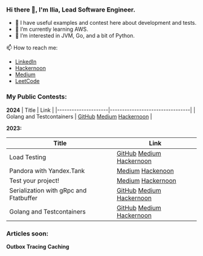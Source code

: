 ### Hi there 👋, I'm Ilia, Lead Software Engineer.

- 🔭 I have useful examples and contest here about development and tests.
- 🌱 I’m currently learning AWS.
- 👀 I’m interested in JVM, Go, and a bit of Python.

📫 How to reach me:
- [LinkedIn](https://www.linkedin.com/in/ilia-iv-er/)
- [Hackernoon](https://hackernoon.com/u/lookingforere)
- [Medium](https://hackernoon.com/u/lookingforere)
- [LeetCode](https://leetcode.com/SomeEPersonLikeMe/)


### My Public Contests:

**2024**
| Title               | Link                            |
|---------------------|---------------------------------|
| Golang and Testcontainers   | [GitHub](https://github.com/IliaEre/testcontainer-contest) [Medium](https://lookingforere.medium.com/one-more-time-about-golang-and-testcontainers-d30a50e11292) [Hackernoon](https://app.hackernoon.com/stats/express-setup-golang-and-testcontainers-unwrapped)     |

**2023:**

| Title               | Link                            |
|---------------------|---------------------------------|
| Load Testing | [GitHub](https://github.com/IliaEre/load-test-contest) [Medium](https://lookingforere.medium.com/fast-load-testing-with-yandextank-and-ghz-77157bf4a779) [Hackernoon](https://hackernoon.com/turbocharge-load-testing-yandextank-ghz-combo-for-lightning-fast-code-checks)      |
| Pandora with Yandex.Tank     | [Medium](https://medium.com/@lookingforere/yandex-pandora-performance-testing-unleashing-versatility-like-a-swiss-army-knife-12c250f2bff2) [Hackenoon](https://hackernoon.com/leveraging-yandex-pandora-stress-testing-grpc-and-flatbuffer-services)     |
| Test your project!      | [Medium](https://lookingforere.medium.com/just-test-your-project-part-1-da33a8b823b4) [Hackernoon](https://hackernoon.com/just-go-ahead-and-test-your-project-part-1)        |
| Serialization with gRpc and Ftatbuffer  | [GitHub](https://github.com/IliaEre/serialisation-contest) [Medium](https://medium.com/@lookingforere/json-vs-proto-grpc-vs-flatbuffer-speed-showdown-for-mobile-app-backends-e3972074c35c) [Hackernoon](https://hackernoon.com/flutbuffers-in-2024-can-we-recreate-old-success-performance-optimization-takes-center-stage)       |
| Golang and Testcontainers   | [GitHub](https://github.com/IliaEre/testcontainer-contest) [Medium](https://lookingforere.medium.com/one-more-time-about-golang-and-testcontainers-d30a50e11292) [Hackernoon](https://app.hackernoon.com/stats/express-setup-golang-and-testcontainers-unwrapped)     |


### Articles soon:
**Outbox**
**Tracing**
**Caching**
